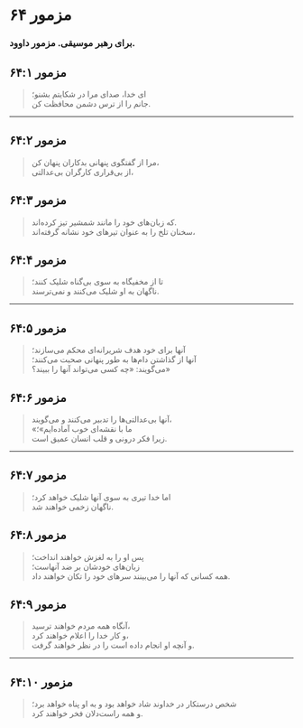 # مزمور ۶۴

### برای رهبر موسیقی. مزمور داوود.

## مزمور ۶۴:۱

> ای خدا، صدای مرا در شکایتم بشنو؛  
> جانم را از ترس دشمن محافظت کن.

---

## مزمور ۶۴:۲

> مرا از گفتگوی پنهانی بدکاران پنهان کن،  
> از بی‌قراری کارگران بی‌عدالتی،

## مزمور ۶۴:۳

> که زبان‌های خود را مانند شمشیر تیز کرده‌اند.  
> سخنان تلخ را به عنوان تیرهای خود نشانه گرفته‌اند،

## مزمور ۶۴:۴

> تا از مخفیگاه به سوی بی‌گناه شلیک کنند؛  
> ناگهان به او شلیک می‌کنند و نمی‌ترسند.

---

## مزمور ۶۴:۵

> آنها برای خود هدف شریرانه‌ای محکم می‌سازند؛  
> آنها از گذاشتن دام‌ها به طور پنهانی صحبت می‌کنند؛  
> می‌گویند: «چه کسی می‌تواند آنها را ببیند؟»

## مزمور ۶۴:۶

> آنها بی‌عدالتی‌ها را تدبیر می‌کنند و می‌گویند،  
> «ما با نقشه‌ای خوب آماده‌ایم»؛  
> زیرا فکر درونی و قلب انسان عمیق است.

---

## مزمور ۶۴:۷

> اما خدا تیری به سوی آنها شلیک خواهد کرد؛  
> ناگهان زخمی خواهند شد.

## مزمور ۶۴:۸

> پس او را به لغزش خواهند انداخت؛  
> زبان‌های خودشان بر ضد آنهاست؛  
> همه کسانی که آنها را می‌بینند سرهای خود را تکان خواهند داد.

## مزمور ۶۴:۹

> آنگاه همه مردم خواهند ترسید،  
> و کار خدا را اعلام خواهند کرد،  
> و آنچه او انجام داده است را در نظر خواهند گرفت.

---

## مزمور ۶۴:۱۰

> شخص درستکار در خداوند شاد خواهد بود و به او پناه خواهد برد؛  
> و همه راست‌دلان فخر خواهند کرد.
